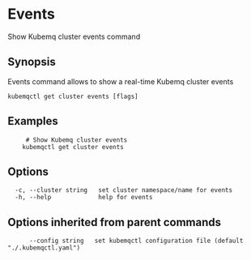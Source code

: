 # Events

Show Kubemq cluster events command

## Synopsis

Events command allows to show a real-time Kubemq cluster events

```text
kubemqctl get cluster events [flags]
```

## Examples

```text
     # Show Kubemq cluster events
    kubemqctl get cluster events
```

## Options

```text
  -c, --cluster string   set cluster namespace/name for events
  -h, --help             help for events
```

## Options inherited from parent commands

```text
      --config string   set kubemqctl configuration file (default "./.kubemqctl.yaml")
```


